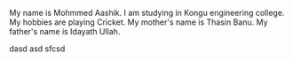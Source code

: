My name is Mohmmed Aashik.
I am studying in Kongu engineering college.
My hobbies are playing Cricket.
My mother's name is Thasin Banu. 
My father's name is Idayath Ullah.

dasd
asd
sfcsd
